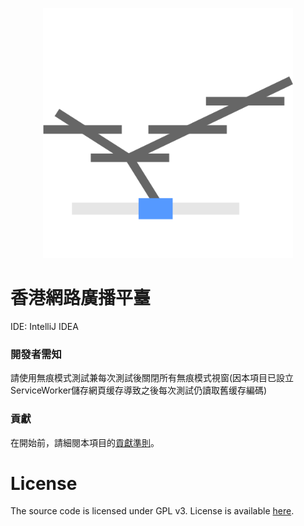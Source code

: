 <p align="center">
  <img src="./img/logo.svg" height="400" width="400">
</p>

# 香港網路廣播平臺
IDE: IntelliJ IDEA

### 開發者需知
請使用無痕模式測試兼每次測試後關閉所有無痕模式視窗(因本項目已設立ServiceWorker儲存網頁缓存導致之後每次測試仍讀取舊缓存編碼)

### 貢獻
在開始前，請細閱本項目的[貢獻準則](https://www.contributor-covenant.org/version/2/0/code_of_conduct/)。

# License
The source code is licensed under GPL v3. License is available [here](/LICENSE).
